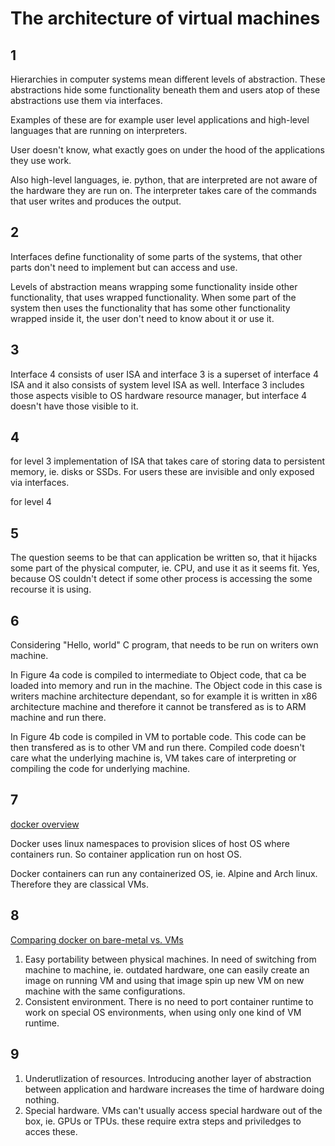 # The architecture of virtual machines

## 1

Hierarchies in computer systems mean different levels of abstraction. These abstractions hide some functionality beneath them and users atop of these abstractions use them via interfaces.

Examples of these are for example user level applications and high-level languages that are running on interpreters.

User doesn't know, what exactly goes on under the hood of the applications they use work.

Also high-level languages, ie. python, that are interpreted are not aware of the hardware they are run on. The interpreter takes care of the commands that user writes and produces the output.

## 2

Interfaces define functionality of some parts of the systems, that other parts don't need to implement but can access and use.

Levels of abstraction means wrapping some functionality inside other functionality, that uses wrapped functionality. When some part of the system then uses the functionality that has some other functionality wrapped inside it, the user don't need to know about it or use it.

## 3

Interface 4 consists of user ISA and interface 3 is a superset of interface 4 ISA and it also consists of system level ISA as well. Interface 3 includes those aspects visible to OS hardware resource manager, but interface 4 doesn't have those visible to it.

## 4

for level 3 implementation of ISA that takes care of storing data to persistent memory, ie. disks or SSDs. For users these are invisible and only exposed via interfaces.

for level 4

## 5

The question seems to be that can application be written so, that it hijacks some part of the physical computer, ie. CPU, and use it as it seems fit. Yes, because OS couldn't detect if some other process is accessing the some recourse it is using.

## 6

Considering "Hello, world" C program, that needs to be run on writers own machine.

In Figure 4a code is compiled to intermediate to Object code, that ca be loaded into memory and run in the machine. The Object code in this case is writers machine architecture dependant, so for example it is written in x86 architecture machine and therefore it cannot be transfered as is to ARM machine and run there.

In Figure 4b code is compiled in VM to portable code. This code can be then transfered as is to other VM and run there. Compiled code doesn't care what the underlying machine is, VM takes care of interpreting or compiling the code for underlying machine.

## 7

[docker overview](https://docs.docker.com/get-started/overview/#the-underlying-technology)

Docker uses linux namespaces to provision slices of host OS where containers run. So container application run on host OS.

Docker containers can run any containerized OS, ie. Alpine and Arch linux. Therefore they are classical VMs.

## 8

[Comparing docker on bare-metal vs. VMs](https://www.techtarget.com/searchitoperations/tip/Explore-the-benefits-of-containers-on-bare-metal-vs-on-VMs)

1. Easy portability between physical machines. In need of switching from machine to machine, ie. outdated hardware, one can easily create an image on running VM and using that image spin up new VM on new machine with the same configurations.
2. Consistent environment. There is no need to port container runtime to work on special OS environments, when using only one kind of VM runtime.

## 9

1. Underutlization of resources. Introducing another layer of abstraction between application and hardware increases the time of hardware doing nothing.
2. Special hardware. VMs can't usually access special hardware out of the box, ie. GPUs or TPUs. these require extra steps and priviledges to acces these.
